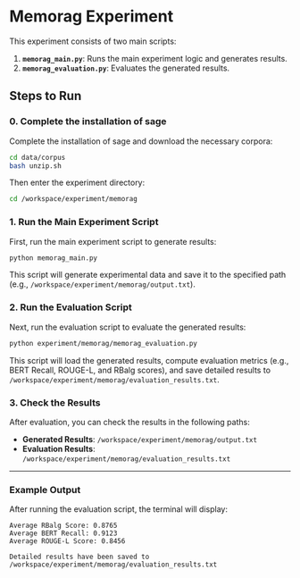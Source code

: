 # Memorag Experiment

This experiment consists of two main scripts:
1. **`memorag_main.py`**: Runs the main experiment logic and generates results.
2. **`memorag_evaluation.py`**: Evaluates the generated results.

## Steps to Run

### 0. Complete the installation of sage

Complete the installation of sage and download the necessary corpora:
```bash
cd data/corpus
bash unzip.sh
```

Then enter the experiment directory:
```bash
cd /workspace/experiment/memorag
```

### 1. Run the Main Experiment Script
First, run the main experiment script to generate results:
```bash
python memorag_main.py
```
This script will generate experimental data and save it to the specified path (e.g., `/workspace/experiment/memorag/output.txt`).

### 2. Run the Evaluation Script
Next, run the evaluation script to evaluate the generated results:
```bash
python experiment/memorag/memorag_evaluation.py
```
This script will load the generated results, compute evaluation metrics (e.g., BERT Recall, ROUGE-L, and RBalg scores), and save detailed results to `/workspace/experiment/memorag/evaluation_results.txt`.

### 3. Check the Results
After evaluation, you can check the results in the following paths:
- **Generated Results**: `/workspace/experiment/memorag/output.txt`
- **Evaluation Results**: `/workspace/experiment/memorag/evaluation_results.txt`

---

### Example Output
After running the evaluation script, the terminal will display:
```
Average RBalg Score: 0.8765
Average BERT Recall: 0.9123
Average ROUGE-L Score: 0.8456

Detailed results have been saved to /workspace/experiment/memorag/evaluation_results.txt
```